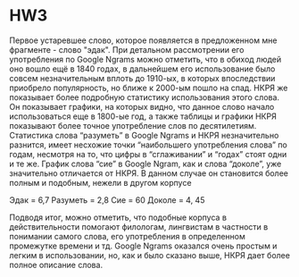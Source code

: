 # HW3
Первое устаревшее слово, которое появляется в предложенном мне фрагменте - слово "эдак". При детальном рассмотрении его употребления по Google Ngrams можно отметить, что в обиход людей оно вошло ещё в 1840 годах, в дальнейшем его использование было совсем незначительным вплоть до 1910-ых, в которых впоследствии приобрело популярность, но ближе к 2000-ым пошло на спад. НКРЯ же показывает более подробную статистику использования этого слова. Он показывает графики, на которых видно, что данное слово начало использоваться еще в 1800-ые год, а также таблицы и графики НКРЯ показывают более точное употребление слов по десятилетиям.
Статистика слова “разуметь” в Google Ngrams и НКРЯ незначительно разнится, имеет несхожие точки “наибольшего употребления слова” по годам, несмотря на то, что цифры в “сглаживании” и “годах” стоят одни и те же. 
График слова “сие” в Google Ngram, как и слова “доколе”, уже значительно отличается от НКРЯ. В данном случае он становится более полным и подобным, нежели в другом корпусе

Эдак = 6,7
Разуметь = 2,8
Сие = 60
Доколе = 4, 45

Подводя итог, можно отметить, что подобные корпуса в действительности помогают филологам, лингвистам в частности в понимании самого слова, его употребления в определенном промежутке времени и тд. Google Ngrams оказался очень простым и легким в использовании, но, как и было сказано выше, НКРЯ дает более полное описание слова. 

